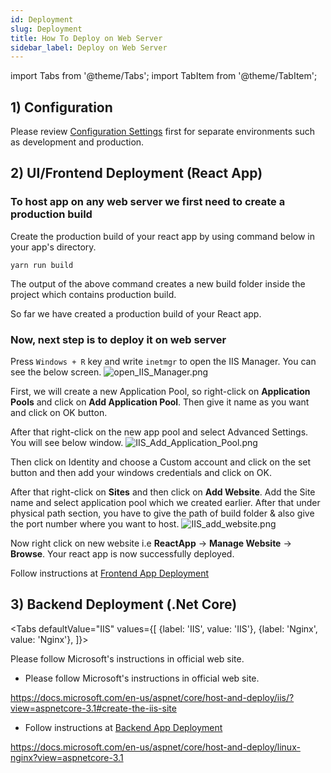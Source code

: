 ```yaml
---
id: Deployment
slug: Deployment
title: How To Deploy on Web Server
sidebar_label: Deploy on Web Server
---
```


import Tabs from '@theme/Tabs';
import TabItem from '@theme/TabItem';

## 1) Configuration

Please review [Configuration Settings](General/Configuration.md) first for separate environments such as development and production.

## 2) UI/Frontend Deployment (React App)

### To host app on any web server we first need to create a production build

Create the production build of your react app by using command below in your app's directory.

```
yarn run build
```

The output of the above command creates a new build folder inside the project which contains production build.

So far we have created a production build of your React app.  

### Now, next step is to deploy it on web server
<!--DOCUSAURUS_CODE_TABS-->
<!-- IIS -->
Press  `Windows + R`  key and write  `inetmgr`  to open the IIS Manager. You can see the below screen.
![open_IIS_Manager.png](https://www.netcoregenesis.com/images/documentation/open_IIS_Manager.png)

First, we will create a new Application Pool, so right-click on  **Application Pools**  and click on  **Add Application Pool**. Then give it name as you want and click on OK button.

After that right-click on the new app pool and select Advanced Settings. You will see below window.
![IIS_Add_Application_Pool.png](https://www.netcoregenesis.com/images/documentation/IIS_Add_Application_Pool.png)

Then click on Identity and choose a Custom account and click on the set button and then add your windows credentials and click on OK.

After that right-click on  **Sites**  and then click on  **Add Website**. Add the Site name and select application pool which we created earlier. After that under physical path section, you have to give the path of build folder & also give the port number where you want to host.
![IIS_add_website.png](https://www.netcoregenesis.com/images/documentation/IIS_add_website.png)

Now right click on new website i.e  **ReactApp**  ->  **Manage Website**  ->  **Browse**. Your react app is now successfully deployed.

<!-- Nginx -->
Follow instructions at [Frontend App Deployment](Server_Setup_Deployment.md#ii-frontend-app)

<!--END_DOCUSAURUS_CODE_TABS-->

## 3) Backend Deployment (.Net Core)

<Tabs
    defaultValue="IIS"
    values={[
        {label: 'IIS', value: 'IIS'},
        {label: 'Nginx', value: 'Nginx'},
    ]}>

Please follow Microsoft's instructions in official web site.

<TabItem value="IIS">

- Please follow Microsoft's instructions in official web site.

https://docs.microsoft.com/en-us/aspnet/core/host-and-deploy/iis/?view=aspnetcore-3.1#create-the-iis-site
</TabItem>

<TabItem value="Nginx">

- Follow instructions at [Backend App Deployment](Server_Setup_Deployment.md#i-backend-app)

https://docs.microsoft.com/en-us/aspnet/core/host-and-deploy/linux-nginx?view=aspnetcore-3.1

</TabItem>
</Tabs>